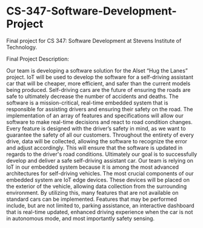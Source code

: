 # CS-347-Software-Development-Project

Final project for CS 347: Software Development at Stevens Institute of Technology.


Final Project Description:

Our team is developing a software solution for the Alset “Hug the Lanes” project. IoT will be used to develop the software for a self-driving assistant car that will be cheaper, more efficient, and safer than the current models being produced. Self-driving cars are the future of ensuring the roads are safe to ultimately decrease the number of accidents and deaths. The software is a mission-critical, real-time embedded system that is responsible for assisting drivers and ensuring their safety on the road. The implementation of an array of features and specifications will allow our software to make real-time decisions and react to road condition changes. Every feature is designed with the driver’s safety in mind, as we want to guarantee the safety of all our customers. Throughout the entirety of every drive, data will be collected, allowing the software to recognize the error and adjust accordingly. This will ensure that the software is updated in regards to the driver's road conditions. Ultimately our goal is to successfully develop and deliver a safe self-driving assistant car. 
	Our team is relying on IoT in our embedded system because it is among the most advanced architectures for self-driving vehicles. The most crucial components of our embedded system are IoT edge devices. These devices will be placed on the exterior of the vehicle, allowing data collection from the surrounding environment. By utilizing this, many features that are not available on standard cars can be implemented. Features that may be performed include, but are not limited to, parking assistance, an interactive dashboard that is real-time updated, enhanced driving experience when the car is not in autonomous mode, and most importantly safety sensing.
